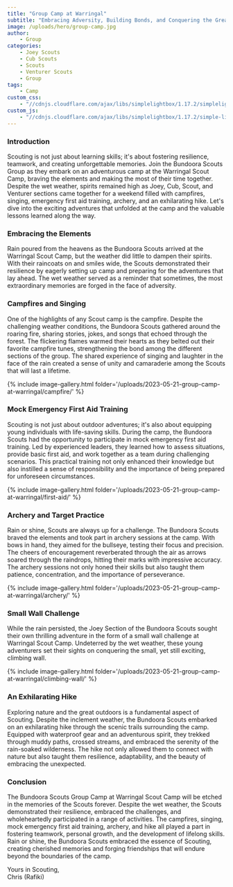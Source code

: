 ```yaml
---
title: "Group Camp at Warringal"
subtitle: "Embracing Adversity, Building Bonds, and Conquering the Great Outdoors"
image: /uploads/hero/group-camp.jpg
author:
    - Group
categories:
    - Joey Scouts
    - Cub Scouts
    - Scouts
    - Venturer Scouts
    - Group
tags:
    - Camp
custom_css:
    - "//cdnjs.cloudflare.com/ajax/libs/simplelightbox/1.17.2/simplelightbox.min.css"
custom_js:
    - "//cdnjs.cloudflare.com/ajax/libs/simplelightbox/1.17.2/simple-lightbox.min.js"
---
```


### Introduction
Scouting is not just about learning skills; it's about fostering resilience, teamwork, and creating unforgettable memories. Join the Bundoora Scouts Group as they embark on an adventurous camp at the Warringal Scout Camp, braving the elements and making the most of their time together. Despite the wet weather, spirits remained high as Joey, Cub, Scout, and Venturer sections came together for a weekend filled with campfires, singing, emergency first aid training, archery, and an exhilarating hike. Let's dive into the exciting adventures that unfolded at the camp and the valuable lessons learned along the way.

### Embracing the Elements
Rain poured from the heavens as the Bundoora Scouts arrived at the Warringal Scout Camp, but the weather did little to dampen their spirits. With their raincoats on and smiles wide, the Scouts demonstrated their resilience by eagerly setting up camp and preparing for the adventures that lay ahead. The wet weather served as a reminder that sometimes, the most extraordinary memories are forged in the face of adversity.

### Campfires and Singing
One of the highlights of any Scout camp is the campfire. Despite the challenging weather conditions, the Bundoora Scouts gathered around the roaring fire, sharing stories, jokes, and songs that echoed through the forest. The flickering flames warmed their hearts as they belted out their favorite campfire tunes, strengthening the bond among the different sections of the group. The shared experience of singing and laughter in the face of the rain created a sense of unity and camaraderie among the Scouts that will last a lifetime.

{% include image-gallery.html folder='/uploads/2023-05-21-group-camp-at-warringal/campfire/' %}

### Mock Emergency First Aid Training
Scouting is not just about outdoor adventures; it's also about equipping young individuals with life-saving skills. During the camp, the Bundoora Scouts had the opportunity to participate in mock emergency first aid training. Led by experienced leaders, they learned how to assess situations, provide basic first aid, and work together as a team during challenging scenarios. This practical training not only enhanced their knowledge but also instilled a sense of responsibility and the importance of being prepared for unforeseen circumstances.

{% include image-gallery.html folder='/uploads/2023-05-21-group-camp-at-warringal/first-aid/' %}

### Archery and Target Practice
Rain or shine, Scouts are always up for a challenge. The Bundoora Scouts braved the elements and took part in archery sessions at the camp. With bows in hand, they aimed for the bullseye, testing their focus and precision. The cheers of encouragement reverberated through the air as arrows soared through the raindrops, hitting their marks with impressive accuracy. The archery sessions not only honed their skills but also taught them patience, concentration, and the importance of perseverance.

{% include image-gallery.html folder='/uploads/2023-05-21-group-camp-at-warringal/archery/' %}

### Small Wall Challenge

While the rain persisted, the Joey Section of the Bundoora Scouts sought their own thrilling adventure in the form of a small wall challenge at Warringal Scout Camp. Undeterred by the wet weather, these young adventurers set their sights on conquering the small, yet still exciting, climbing wall.

{% include image-gallery.html folder='/uploads/2023-05-21-group-camp-at-warringal/climbing-wall/' %}

### An Exhilarating Hike
Exploring nature and the great outdoors is a fundamental aspect of Scouting. Despite the inclement weather, the Bundoora Scouts embarked on an exhilarating hike through the scenic trails surrounding the camp. Equipped with waterproof gear and an adventurous spirit, they trekked through muddy paths, crossed streams, and embraced the serenity of the rain-soaked wilderness. The hike not only allowed them to connect with nature but also taught them resilience, adaptability, and the beauty of embracing the unexpected.

### Conclusion
The Bundoora Scouts Group Camp at Warringal Scout Camp will be etched in the memories of the Scouts forever. Despite the wet weather, the Scouts demonstrated their resilience, embraced the challenges, and wholeheartedly participated in a range of activities. The campfires, singing, mock emergency first aid training, archery, and hike all played a part in fostering teamwork, personal growth, and the development of lifelong skills. Rain or shine, the Bundoora Scouts embraced the essence of Scouting, creating cherished memories and forging friendships that will endure beyond the boundaries of the camp.

Yours in Scouting,  
Chris (Rafiki)
